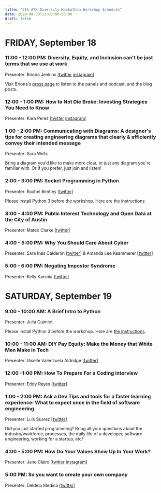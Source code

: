 ```yaml
---
title: "6th ATX Diversity Hackathon Workshop Schedule"
date: 2020-08-30T13:00:00-05:00
draft: false
---
```


# FRIDAY, September 18				
### 11:00 - 12:00 PM: Diversity, Equity, and Inclusion can't be just terms that we use at work

Presenter: Briona Jenkins [[twitter](https://twitter.com/brionajenkins) [instagram](https://www.instagram.com/brionajenkins)]

Visit Briona's [press page](https://www.brionajenkins.com/press) to listen to the panels and podcast, and the blog posts.

### 12:00 - 1:00 PM: How to Not Die Broke: Investing Strategies You Need to Know
Presenter: Kara Perez [[twitter](https://twitter.com/bravelygo) [instagram](https://www.instagram.com/webravelygo)]

### 1:00 - 2:00 PM: Communicating with Diagrams: A designer's tips for creating engineering diagrams that clearly & efficiently convey their intended message
Presenter: Sara Wells

Bring a diagram you'd like to make more clear, or just any diagram you're familiar with. Or if you prefer, just join and listen!

### 2:00 - 3:00 PM: Socket Programming in Python
Presenter: Rachel Bentley [[twitter](https://twitter.com/rachiebytes)]

Please install Python 3 before the workshop. Here are [the instructions](https://wiki.python.org/moin/BeginnersGuide/Download).

### 3:00 - 4:00 PM: Public Interest Technology and Open Data at the City of Austin
Presenter: Mateo Clarke [[twitter](https://twitter.com/mateoclarke)]

### 4:00 - 5:00 PM: Why You Should Care About Cyber
Presenter: Sara Inés Calderón [[twitter](https://twitter.com/sarachicad)] & Amanda Lee Keammerer [[twitter](https://twitter.com/amandaktx)]

### 5:00 - 6:00 PM: Negating Impostor Syndrome
Presenter: Kelly Karsnia [[twitter](https://twitter.com/therockynash)]


# SATURDAY, September 19				
### 9:00 - 10:00 AM: A Brief Intro to Python
Presenter: Julia Guimiot

Please install Python 3 before the workshop. Here are [the instructions](https://wiki.python.org/moin/BeginnersGuide/Download).

### 10:00 - 11:00 AM: DIY Pay Equity: Make the Money that White Men Make in  Tech 	
Presenter: Giselle Valenzuela Aldridge [[twitter](https://twitter.com/gisellevalenz)] 	

### 12:00 -1:00 PM: How To Prepare For a Coding Interview
Presenter: Eddy Reyes [[twitter](https://twitter.com/0x000edd1e)]

### 1:00 - 2:00 PM: Ask a Dev Tips and tools for a faster learning experience: What to expect once in the field of software engineering
Presenter: Luis Suarez [[twitter](https://twitter.com/suarezluis)]

Did you just started programming? Bring all your questions about the industry/workforce, processes, the daily life of a developer, software engineering, working for a startup, etc!

### 4:00 - 5:00 PM: How Do Your Values Show Up In Your Work?
Presenter: Jane Claire [[twitter](https://twitter.com/grpwrk) [instagram](https://www.instagram.com/bossbabesatx)]

### 5:00 PM: So you want to create your own company
Presenter: Deldelp Medina [[twitter](https://twitter.com/deldelp)]
